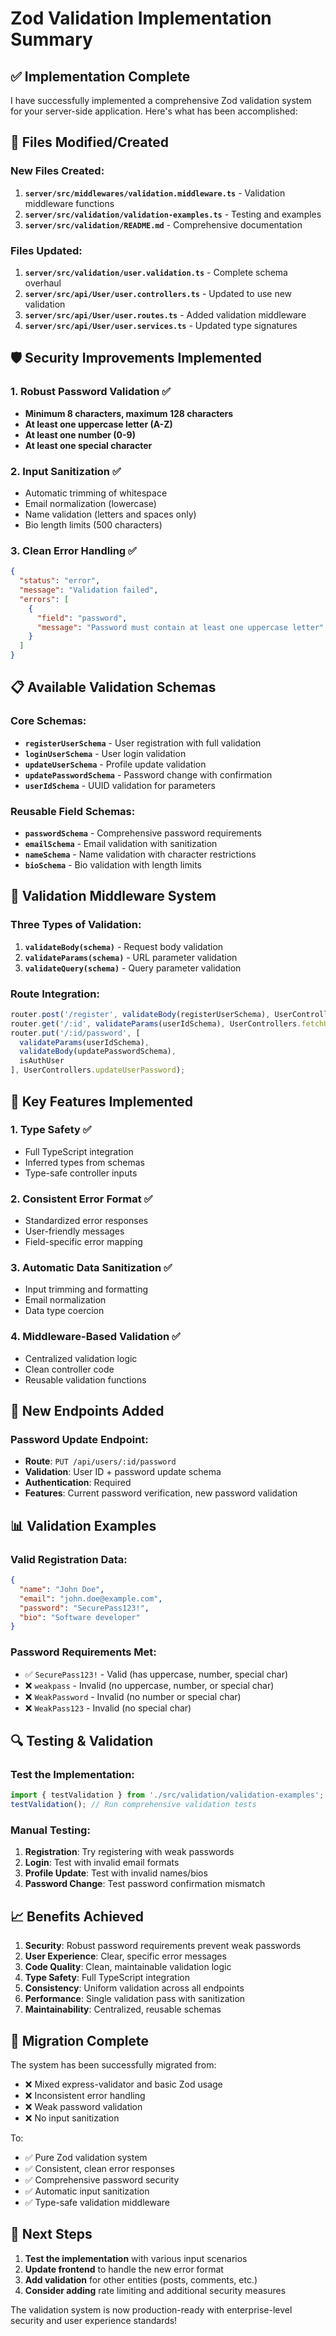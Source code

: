 # Zod Validation Implementation Summary

## ✅ Implementation Complete

I have successfully implemented a comprehensive Zod validation system for your server-side application. Here's what has been accomplished:

## 🔧 Files Modified/Created

### New Files Created:
1. **`server/src/middlewares/validation.middleware.ts`** - Validation middleware functions
2. **`server/src/validation/validation-examples.ts`** - Testing and examples
3. **`server/src/validation/README.md`** - Comprehensive documentation

### Files Updated:
1. **`server/src/validation/user.validation.ts`** - Complete schema overhaul
2. **`server/src/api/User/user.controllers.ts`** - Updated to use new validation
3. **`server/src/api/User/user.routes.ts`** - Added validation middleware
4. **`server/src/api/User/user.services.ts`** - Updated type signatures

## 🛡️ Security Improvements Implemented

### 1. Robust Password Validation ✅
- **Minimum 8 characters, maximum 128 characters**
- **At least one uppercase letter (A-Z)**
- **At least one number (0-9)**
- **At least one special character**

### 2. Input Sanitization ✅
- Automatic trimming of whitespace
- Email normalization (lowercase)
- Name validation (letters and spaces only)
- Bio length limits (500 characters)

### 3. Clean Error Handling ✅
```json
{
  "status": "error",
  "message": "Validation failed",
  "errors": [
    {
      "field": "password",
      "message": "Password must contain at least one uppercase letter"
    }
  ]
}
```

## 📋 Available Validation Schemas

### Core Schemas:
- **`registerUserSchema`** - User registration with full validation
- **`loginUserSchema`** - User login validation
- **`updateUserSchema`** - Profile update validation
- **`updatePasswordSchema`** - Password change with confirmation
- **`userIdSchema`** - UUID validation for parameters

### Reusable Field Schemas:
- **`passwordSchema`** - Comprehensive password requirements
- **`emailSchema`** - Email validation with sanitization
- **`nameSchema`** - Name validation with character restrictions
- **`bioSchema`** - Bio validation with length limits

## 🔄 Validation Middleware System

### Three Types of Validation:
1. **`validateBody(schema)`** - Request body validation
2. **`validateParams(schema)`** - URL parameter validation
3. **`validateQuery(schema)`** - Query parameter validation

### Route Integration:
```typescript
router.post('/register', validateBody(registerUserSchema), UserControllers.createUser);
router.get('/:id', validateParams(userIdSchema), UserControllers.fetchUser);
router.put('/:id/password', [
  validateParams(userIdSchema), 
  validateBody(updatePasswordSchema), 
  isAuthUser
], UserControllers.updateUserPassword);
```

## 🎯 Key Features Implemented

### 1. Type Safety ✅
- Full TypeScript integration
- Inferred types from schemas
- Type-safe controller inputs

### 2. Consistent Error Format ✅
- Standardized error responses
- User-friendly messages
- Field-specific error mapping

### 3. Automatic Data Sanitization ✅
- Input trimming and formatting
- Email normalization
- Data type coercion

### 4. Middleware-Based Validation ✅
- Centralized validation logic
- Clean controller code
- Reusable validation functions

## 🚀 New Endpoints Added

### Password Update Endpoint:
- **Route**: `PUT /api/users/:id/password`
- **Validation**: User ID + password update schema
- **Authentication**: Required
- **Features**: Current password verification, new password validation

## 📊 Validation Examples

### Valid Registration Data:
```json
{
  "name": "John Doe",
  "email": "john.doe@example.com",
  "password": "SecurePass123!",
  "bio": "Software developer"
}
```

### Password Requirements Met:
- ✅ `SecurePass123!` - Valid (has uppercase, number, special char)
- ❌ `weakpass` - Invalid (no uppercase, number, or special char)
- ❌ `WeakPassword` - Invalid (no number or special char)
- ❌ `WeakPass123` - Invalid (no special char)

## 🔍 Testing & Validation

### Test the Implementation:
```typescript
import { testValidation } from './src/validation/validation-examples';
testValidation(); // Run comprehensive validation tests
```

### Manual Testing:
1. **Registration**: Try registering with weak passwords
2. **Login**: Test with invalid email formats
3. **Profile Update**: Test with invalid names/bios
4. **Password Change**: Test password confirmation mismatch

## 📈 Benefits Achieved

1. **Security**: Robust password requirements prevent weak passwords
2. **User Experience**: Clear, specific error messages
3. **Code Quality**: Clean, maintainable validation logic
4. **Type Safety**: Full TypeScript integration
5. **Consistency**: Uniform validation across all endpoints
6. **Performance**: Single validation pass with sanitization
7. **Maintainability**: Centralized, reusable schemas

## 🎉 Migration Complete

The system has been successfully migrated from:
- ❌ Mixed express-validator and basic Zod usage
- ❌ Inconsistent error handling
- ❌ Weak password validation
- ❌ No input sanitization

To:
- ✅ Pure Zod validation system
- ✅ Consistent, clean error responses
- ✅ Comprehensive password security
- ✅ Automatic input sanitization
- ✅ Type-safe validation middleware

## 🔧 Next Steps

1. **Test the implementation** with various input scenarios
2. **Update frontend** to handle the new error format
3. **Add validation** for other entities (posts, comments, etc.)
4. **Consider adding** rate limiting and additional security measures

The validation system is now production-ready with enterprise-level security and user experience standards!
